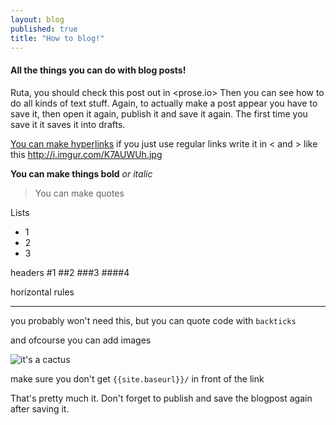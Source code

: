 ```yaml
---
layout: blog
published: true
title: "How to blog!"
---
```



#### All the things you can do with blog posts!
Ruta, you should check this post out in <prose.io> Then you can see how to do all kinds of text stuff. Again, to actually make a post appear you have to save it, then open it again, publish it and save it again. The first time you save it it saves it into drafts.

[You can make hyperlinks](http://www.danbarham.com/dinklage/)
if you just use regular links write it in < and > like this <http://i.imgur.com/K7AUWUh.jpg>

**You can make things bold**
_or italic_

> You can make quotes

Lists
- 1
- 2
- 3

headers
#1
##2
###3
####4

horizontal rules
***
you probably won't need this, but you can quote code with `backticks`

and ofcourse you can add images 

![it's a cactus](http://png-4.findicons.com/files/icons/1337/wild_west_vol_2/128/cactus_saguaro.png)

make sure you don't get `{{site.baseurl}}/` in front of the link

That's pretty much it. Don't forget to publish and save the blogpost again after saving it.
